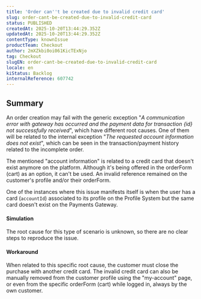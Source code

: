 ```yaml
---
title: 'Order can''t be created due to invalid credit card'
slug: order-cant-be-created-due-to-invalid-credit-card
status: PUBLISHED
createdAt: 2025-10-20T13:44:29.352Z
updatedAt: 2025-10-20T13:44:29.352Z
contentType: knownIssue
productTeam: Checkout
author: 2mXZkbi0oi061KicTExNjo
tag: Checkout
slugEN: order-cant-be-created-due-to-invalid-credit-card
locale: en
kiStatus: Backlog
internalReference: 607742
---
```


## Summary


An order creation may fail with the generic exception "_A communication error with gateway has occurred and the payment data for transaction {id} not successfully received_", which have different root causes. One of them will be related to the internal exception "_The requested account information does not exist_", which can be seen in the transaction/payment history related to the incomplete order.

The mentioned "account information" is related to a credit card that doesn't exist anymore on the platform. Although it's being offered in the orderForm (cart) as an option, it can't be used. An invalid reference remained on the customer's profile and/or their orderForm.

One of the instances where this issue manifests itself is when the user has a card (`accountId`) associated to its profile on the Profile System but the same card doesn't exist on the Payments Gateway.


#### Simulation


The root cause for this type of scenario is unknown, so there are no clear steps to reproduce the issue.


#### Workaround


When related to this specific root cause, the customer must close the purchase with another credit card. The invalid credit card can also be manually removed from the customer profile using the "my-account" page, or even from the specific orderForm (cart) while logged in, always by the own customer.


